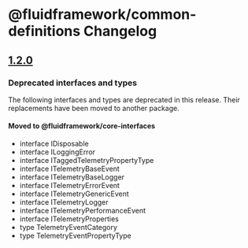 # @fluidframework/common-definitions Changelog

## [1.2.0](https://github.com/microsoft/FluidFramework/releases/tag/common-definitions_v1.2.0)

### Deprecated interfaces and types

The following interfaces and types are deprecated in this release. Their replacements have been moved to another package.

#### Moved to @fluidframework/core-interfaces

-   interface IDisposable
-   interface ILoggingError
-   interface ITaggedTelemetryPropertyType
-   interface ITelemetryBaseEvent
-   interface ITelemetryBaseLogger
-   interface ITelemetryErrorEvent
-   interface ITelemetryGenericEvent
-   interface ITelemetryLogger
-   interface ITelemetryPerformanceEvent
-   interface ITelemetryProperties
-   type TelemetryEventCategory
-   type TelemetryEventPropertyType
